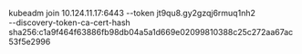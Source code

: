 kubeadm join 10.124.11.17:6443 --token jt9qu8.gy2gzqj6rmuq1nh2 \
 --discovery-token-ca-cert-hash sha256:c1a9f464f63886fb98db04a5a1d669e02099810388c25c272aa67ac53f5e2996
